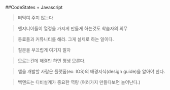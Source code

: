 ##CodeStates + Javascript

> 떠먹여 주지 않는다

> 엔지니어들이 열정을 가지게 만들게 하는것도 학습자의 의무

> 동료들과 커뮤니티를 해라. 그게 실제로 하는 일이다.

> 질문을 부끄럽게 여기지 말자

> 모르는건데 해결만 하면  평생 모른다.

> 앱을 개발할 사람은 플랫폼(ex: IOS)의 배경지식(design guide)을 알아야 한다.

> 백엔드는 디비설계가 중요한 역량 (여러가지 만들다보면 늘어난다.)

